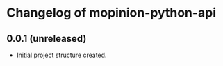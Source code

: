 Changelog of mopinion-python-api
===================================================


0.0.1 (unreleased)
----------------

- Initial project structure created.

